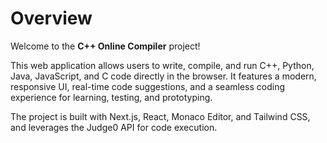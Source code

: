 # Overview

Welcome to the **C++ Online Compiler** project!

This web application allows users to write, compile, and run C++, Python, Java, JavaScript, and C code directly in the browser. It features a modern, responsive UI, real-time code suggestions, and a seamless coding experience for learning, testing, and prototyping.

The project is built with Next.js, React, Monaco Editor, and Tailwind CSS, and leverages the Judge0 API for code execution. 